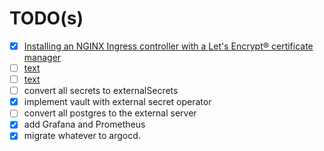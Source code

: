 # TODO(s)

- [x] [Installing an NGINX Ingress controller with a Let's Encrypt® certificate manager](https://yandex.cloud/en/docs/managed-kubernetes/tutorials/ingress-cert-manager#manual_1)
- [ ]  [text](https://learnk8s.io/terraform-lke)
- [ ]  [text](https://ruan.dev/blog/2024/26/03/getting-started-with-argo-cd-on-kubernetes---the-ultimate-guide?ref=dailydev)
- [ ]  convert all secrets to externalSecrets
- [x]  implement vault with external secret operator
- [ ]  convert all postgres to the external server
- [x]  add Grafana and Prometheus
- [x]  migrate whatever to argocd.